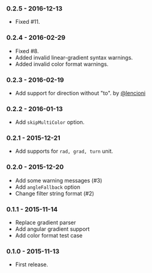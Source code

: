 ### 0.2.5 - 2016-12-13

- Fixed #11.

### 0.2.4 - 2016-02-29

- Fixed #8.
- Added invalid linear-gradient syntax warnings.
- Added invalid color format warnings.

### 0.2.3 - 2016-02-19

- Add support for direction without "to". by [@lencioni](https://github.com/lencioni)

### 0.2.2 - 2016-01-13

- Add `skipMultiColor` option.

### 0.2.1 - 2015-12-21

- Add supports for `rad, grad, turn` unit.

### 0.2.0 - 2015-12-20

- Add some warning messages (#3)
- Add `angleFallback` option
- Change filter string format (#2)

### 0.1.1 - 2015-11-14

- Replace gradient parser
- Add angular gradient support
- Add color format test case

### 0.1.0 - 2015-11-13

- First release.
